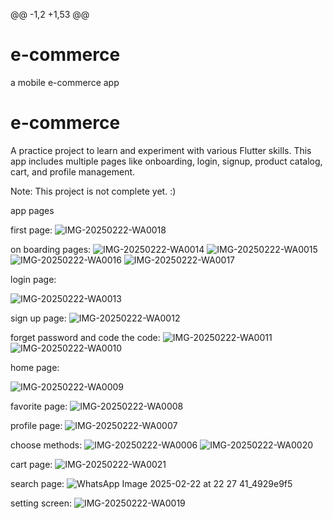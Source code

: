 @@ -1,2 +1,53 @@
# e-commerce
a mobile e-commerce app
# e-commerce
A practice project to learn and experiment with various Flutter skills. This app includes multiple pages like onboarding, login, signup, product catalog, cart, and profile management.

Note: This project is not complete yet. :)

app pages

first page:
![IMG-20250222-WA0018](https://github.com/user-attachments/assets/61a9989a-71dc-4124-8ace-7b8ddd96975e)

on boarding pages:
![IMG-20250222-WA0014](https://github.com/user-attachments/assets/a49d4071-e7c2-4cdd-b0cc-231772a05311)
![IMG-20250222-WA0015](https://github.com/user-attachments/assets/9f4164db-bde3-4226-bdcd-415358ad00a6)
![IMG-20250222-WA0016](https://github.com/user-attachments/assets/848918ba-34c2-40fb-a186-e1d4622a954b)
![IMG-20250222-WA0017](https://github.com/user-attachments/assets/7bcf3e59-8d98-4db0-8ec0-5fea1f20c4dd)

login page:

![IMG-20250222-WA0013](https://github.com/user-attachments/assets/4b9c5741-1502-4582-8292-ef968b3fdf35)


sign up page:
![IMG-20250222-WA0012](https://github.com/user-attachments/assets/c26a2832-4032-4449-8b56-3a30a8f3789e)

forget password and code the code:
![IMG-20250222-WA0011](https://github.com/user-attachments/assets/5e79baef-020b-4237-85c8-6cbc20870238)
![IMG-20250222-WA0010](https://github.com/user-attachments/assets/38464363-7465-4436-93e7-99344c2ba9fd)


home page:

![IMG-20250222-WA0009](https://github.com/user-attachments/assets/9d0edf39-50f1-47fa-9aed-1570ad18678d)

favorite page:
![IMG-20250222-WA0008](https://github.com/user-attachments/assets/2f7df2d9-92a2-44d3-a599-9f141ca94af0)

profile page:
![IMG-20250222-WA0007](https://github.com/user-attachments/assets/45da35c3-46fc-451a-b9f1-8ca2ef14d596)

choose methods:
![IMG-20250222-WA0006](https://github.com/user-attachments/assets/67c0ef5d-0943-4fb4-abc1-c26732014b88)
![IMG-20250222-WA0020](https://github.com/user-attachments/assets/65a52bdd-5c4e-4345-ad89-016a21b53b09)

cart page:
![IMG-20250222-WA0021](https://github.com/user-attachments/assets/6f19b70c-91a2-49b1-aece-87e9ed33c15f)

search page:
![WhatsApp Image 2025-02-22 at 22 27 41_4929e9f5](https://github.com/user-attachments/assets/fb35c3b8-dd53-403a-a1b9-5045638cc9ea)

setting screen:
![IMG-20250222-WA0019](https://github.com/user-attachments/assets/00ef0411-9b17-453c-9e1e-ad572abe73c2)


